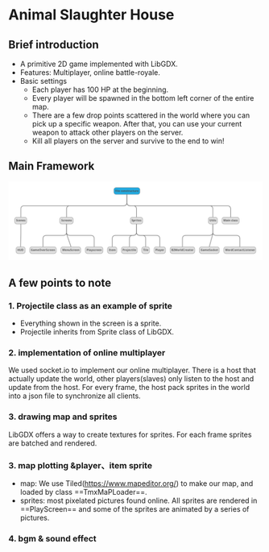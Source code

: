 # Animal Slaughter House

## Brief introduction

- A primitive 2D game implemented with LibGDX.
- Features: Multiplayer, online battle-royale.
- Basic settings
    - Each player has 100 HP at the beginning.
    - Every player will be spawned in the bottom left corner of the entire map.
    - There are a few drop points scattered in the world where you can pick up a specific weapon. After that, you can use your current weapon to attack other players on the server.
    - Kill all players on the server and survive to the end to win!

## Main Framework

![framework2](framework2.png)

## A few points to note

### 1. Projectile class as an example of sprite

- Everything shown in the screen is a sprite.
- Projectile inherits from Sprite class of LibGDX.

### 2. implementation of online multiplayer
We used socket.io to implement our online multiplayer.
There is a host that actually update the world,
other players(slaves) only listen to the host and update
from the host.
For every frame, the host pack sprites in the world into 
a json file to synchronize all clients.

### 3. drawing map and sprites

LibGDX offers a way to create textures for sprites.
For each frame sprites are batched and rendered.
### 3. map plotting &player、item sprite
- map: We use Tiled(https://www.mapeditor.org/)  to make our map, and loaded by class ==TmxMaPLoader==.
- sprites: most pixelated pictures found online. All sprites  are rendered in ==PlayScreen== and some of the sprites are animated by a series of pictures.
### 4. bgm & sound effect

